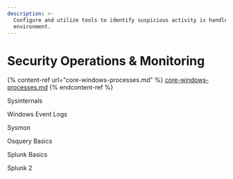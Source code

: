 ```yaml
---
description: >-
  Configure and utilize tools to identify suspicious activity is handled in an
  environment.
---
```


# Security Operations & Monitoring

{% content-ref url="core-windows-processes.md" %}
[core-windows-processes.md](core-windows-processes.md)
{% endcontent-ref %}

Sysinternals

Windows Event Logs

Sysmon

Osquery Basics

Splunk Basics

Splunk 2
